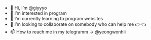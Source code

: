 - 👋 Hi, I’m @giyyyo
- 👀 I’m interested in program
- 🌱 I’m currently learning to program websites
- 💞️ I’m looking to collaborate on somebody who can help me 👉👈
- 📫 How to reach me in my telegramm -> @yeongwonhii

<!---
giyyyo/giyyyo is a ✨ special ✨ repository because its `README.md` (this file) appears on your GitHub profile.
You can click the Preview link to take a look at your changes.
--->
